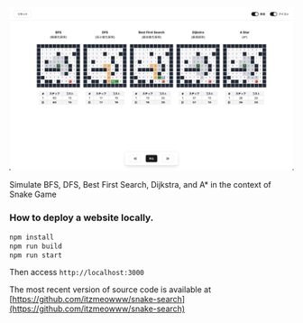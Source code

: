 ![screen shot](imgs/screenshot.png)

Simulate BFS, DFS, Best First Search, Dijkstra, and A\* in the context of Snake Game

### How to deploy a website locally.

```
npm install
npm run build
npm run start
```

Then access `http://localhost:3000`

The most recent version of source code is available at [https://github.com/itzmeowww/snake-search](https://github.com/itzmeowww/snake-search)